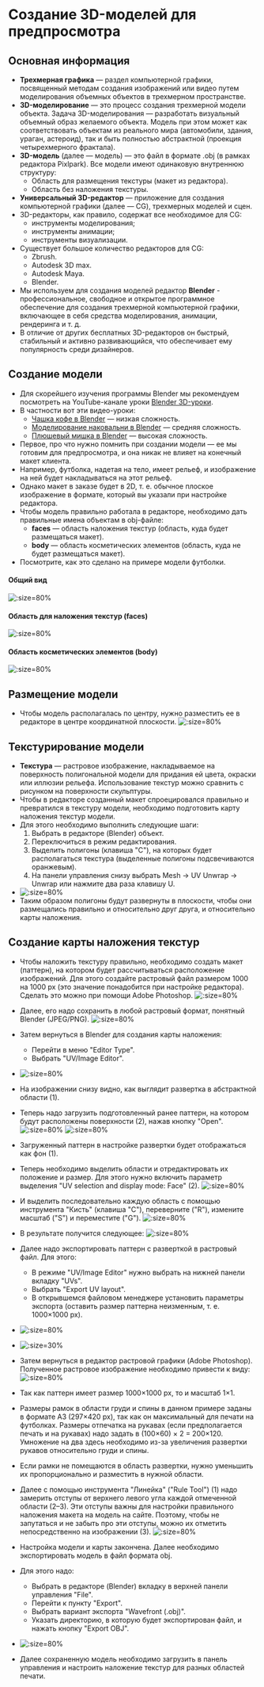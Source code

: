 # Создание 3D-моделей для предпросмотра

## Основная информация
* __Трехмерная графика__ — раздел компьютерной графики, посвященный методам создания изображений или видео путем моделирования объемных объектов в трехмерном пространстве.
* __3D-моделирование__ — это процесс создания трехмерной модели объекта. Задача 3D-моделирования — разработать визуальный объемный образ желаемого объекта. Модель при этом может как соответствовать объектам из реального мира (автомобили, здания, ураган, астероид), так и быть полностью абстрактной (проекция четырехмерного фрактала).
* __3D-модель__ (далее — модель) — это файл в формате .obj (в рамках редактора Pixlpark). Все модели имеют одинаковую внутреннюю структуру:
    + Область для размещения текстуры (макет из редактора).
    + Область без наложения текстуры.
* __Универсальный 3D-редактор__ — приложение для создания компьютерной графики (далее — CG), трехмерных моделей и сцен. 
* 3D-редакторы, как правило, содержат все необходимое для CG:
    + инструменты моделирования;
    + инструменты анимации;
    + инструменты визуализации.
* Существует большое количество редакторов для CG:
    + Zbrush.
    + Autodesk 3D max.
    + Autodesk Maya.
    + Blender.
* Мы используем для создания моделей редактор __Blender__ - профессиональное, свободное и открытое программное обеспечение для создания трехмерной компьютерной графики, включающее в себя средства моделирования, анимации, рендеринга и т. д.
* В отличие от других бесплатных 3D-редакторов он быстрый, стабильный и активно развивающийся, что обеспечивает ему популярность среди дизайнеров.

## Создание модели
* Для скорейшего изучения программы Blender мы рекомендуем посмотреть на YouTube-канале уроки [Blender 3D-уроки](https://www.youtube.com/channel/UCLYrT1051M_6XkbEc5Te8PA).
* В частности вот эти видео-уроки:
    + [Чашка кофе в Blender](https://www.youtube.com/watch?v=DQBk1Uk0Gfk&t=182s) — низкая сложность.
    + [Моделирование наковальни в Blender](https://www.youtube.com/watch?v=IFLUjeiMcbQ) — средняя сложность.
    + [Плюшевый мишка в Blender](https://www.youtube.com/watch?v=HAU-tVTkfUc) — высокая сложность.
* Первое, про что нужно помнить при создании модели — ее мы готовим для предпросмотра, и она никак не влияет на конечный макет клиента.
* Например, футболка, надетая на тело, имеет рельеф, и изображение на ней будет накладываться на этот рельеф.
* Однако макет в заказе будет в 2D, т. е. обычное плоское изображение в формате, который вы указали при настройке редактора.
* Чтобы модель правильно работала в редакторе, необходимо дать правильные имена объектам в obj-файле:
    + __faces__ — область наложения текстур (область, куда будет размещаться макет).
    + __body__ — область косметических элементов (область, куда не будет размещаться макет).
* Посмотрите, как это сделано на примере модели футболки.
#### Общий вид
![](../_media/design/design13.png ':size=80%')

#### Область для наложения текстур (faces)
![](../_media/design/design14.png ':size=80%')

####  Область косметических элементов (body)
![](../_media/design/design15.png ':size=80%')

## Размещение модели
* Чтобы модель располагалась по центру, нужно разместить ее в редакторе в центре координатной плоскости.
![](../_media/design/design16.png ':size=80%')

## Текстурирование модели
* __Текстура__ — растровое изображение, накладываемое на поверхность полигональной модели для придания ей цвета, окраски или иллюзии рельефа. Использование текстур можно сравнить с рисунком на поверхности скульптуры.
* Чтобы в редакторе созданный макет спроецировался правильно и превратился в текстуру модели, необходимо подготовить карту наложения текстур модели.
* Для этого необходимо выполнить следующие шаги:
    1. Выбрать в редакторе (Blender) объект.
    1. Переключиться в режим редактирования.
    1. Выделить полигоны (клавиша "C"), на которых будет располагаться текстура (выделенные полигоны подсвечиваются оранжевым).
    1. На панели управления снизу выбрать Mesh &rarr; UV Unwrap &rarr; Unwrap или нажмите два раза клавишу U.
* ![](../_media/design/design17.png ':size=80%')
* Таким образом полигоны будут развернуты в плоскости, чтобы они размещались правильно и относительно друг друга, и относительно карты наложения.

## Создание карты наложения текстур
* Чтобы наложить текстуру правильно, необходимо создать макет (паттерн), на котором будет рассчитываться расположение изображений. Для этого создайте растровый файл размером 1000 на 1000 рх (это значение понадобится при настройке редактора). Сделать это можно при помощи Adobe Photoshop.
![](../_media/design/design18.png ':size=80%')

* Далее, его надо сохранить в любой растровый формат, понятный Blender (JPEG/PNG).
![](../_media/design/design19.png ':size=80%')

* Затем вернуться в Blender для создания карты наложения:
    + Перейти в меню "Editor Type".
    + Выбрать "UV/Image Editor".
* ![](../_media/design/design20.png ':size=80%')

* На изображении снизу видно, как выглядит развертка в абстрактной области (1).
* Теперь надо загрузить подготовленный ранее паттерн, на котором будут расположены поверхности (2), нажав кнопку "Open".
![](../_media/design/design21.png ':size=80%')
![](../_media/design/design22.png ':size=80%')

* Загруженный паттерн в настройке развертки будет отображаться как фон (1).
* Теперь необходимо выделить области и отредактировать их положение и размер. Для этого нужно включить параметр выделения "UV selection and display mode: Face" (2).
![](../_media/design/design23.png ':size=80%')

* И выделить последовательно каждую область с помощью инструмента "Кисть" (клавиша "С"), переверните ("R"), измените масштаб ("S") и переместите ("G").
![](../_media/design/design24.png ':size=80%')

* В результате получится следующее:
![](../_media/design/design25.png ':size=80%')

* Далее надо экспортировать паттерн с разверткой в растровый файл. Для этого:
    + В режиме "UV/Image Editor" нужно выбрать на нижней панели вкладку "UVs".
    + Выбрать "Export UV layout".
    + В открывшемся файловом менеджере установить параметры экспорта (оставить размер паттерна неизменным, т. е. 1000×1000 рх).
* ![](../_media/design/design26.png ':size=80%')
* ![](../_media/design/design27.png ':size=30%')

* Затем вернуться в редактор растровой графики (Adobe Photoshop). Полученное растровое изображение необходимо привести к виду:
![](../_media/design/design28.png ':size=80%')

* Так как паттерн имеет размер 1000×1000 px, то и масштаб 1×1.
* Размеры рамок в области груди и спины в данном примере заданы в формате А3 (297×420 рх), так как он максимальный для печати на футболках. Размеры отпечатка на рукавах (если предполагается печать и на рукавах) надо задать в (100×60) × 2 = 200×120. Умножение на два здесь необходимо из-за увеличения развертки рукавов относительно груди и спины.
* Если рамки не помещаются в область развертки, нужно уменьшить их пропорционально и разместить в нужной области.
* Далее с помощью инструмента "Линейка" ("Rule Tool") (1) надо замерить отступы от верхнего левого угла каждой отмеченной области (2–3). Эти отступы важны для настройки правильного наложения макета на модель на сайте. Поэтому, чтобы не запутаться и не забыть про эти отступы, можно их отметить непосредственно на изображении (3).
![](../_media/design/design29.png ':size=80%')

* Настройка модели и карты закончена. Далее необходимо экспортировать модель в файл формата obj.
* Для этого надо:
    + Выбрать в редакторе (Blender) вкладку в верхней панели управления "File".
    + Перейти к пункту "Export".
    + Выбрать вариант экспорта "Wavefront (.obj)".
    + Указать директорию, в которую будет экспортирован файл, и нажать кнопку "Export OBJ".
* ![](../_media/design/design30.png ':size=80%')
* Далее сохраненную модель необходимо загрузить в панель управления и настроить наложение текстур для разных областей печати.